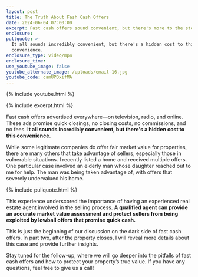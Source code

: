 ```yaml
---
layout: post
title: The Truth About Fash Cash Offers
date: 2024-06-04 07:00:00
excerpt: Fast cash offers sound convenient, but there's more to the story.
enclosure:
pullquote: >-
  It all sounds incredibly convenient, but there's a hidden cost to this
  convenience.
enclosure_type: video/mp4
enclosure_time:
use_youtube_image: false
youtube_alternate_image: /uploads/email-16.jpg
youtube_code: camUPDxifMA
---
```

{% include youtube.html %}

{% include excerpt.html %}

Fast cash offers advertised everywhere—on television, radio, and online. These ads promise quick closings, no closing costs, no commissions, and no fees. **It all sounds incredibly convenient, but there's a hidden cost to this convenience.**

While some legitimate companies do offer fair market value for properties, there are many others that take advantage of sellers, especially those in vulnerable situations. I recently listed a home and received multiple offers. One particular case involved an elderly man whose daughter reached out to me for help. The man was being taken advantage of, with offers that severely undervalued his home.

{% include pullquote.html %}

This experience underscored the importance of having an experienced real estate agent involved in the selling process. **A qualified agent can provide an accurate market value assessment and protect sellers from being exploited by lowball offers that promise quick cash.**

This is just the beginning of our discussion on the dark side of fast cash offers. In part two, after the property closes, I will reveal more details about this case and provide further insights.

Stay tuned for the follow-up, where we will go deeper into the pitfalls of fast cash offers and how to protect your property’s true value. If you have any questions, feel free to give us a call!<br>